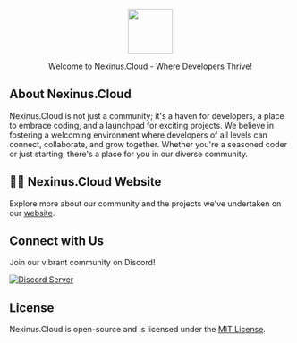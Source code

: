 <p align="center">
  <a href="https://github.com/Aurora-Networks/ttvleeroy/" target="_blank"> 
    <img src="https://media.discordapp.net/attachments/1229400813919539240/1232929933131644948/Untitled_design.gif?ex=662b3efa&is=6629ed7a&hm=11b704892555c054e178286a7b6b6f10fbb290c3170b3631499b884037734454&=&width=687&height=153" height="80">
  </a>
</p>

<p align="center">Welcome to Nexinus.Cloud - Where Developers Thrive!</p>


## About Nexinus.Cloud 

Nexinus.Cloud is not just a community; it's a haven for developers, a place to embrace coding, and a launchpad for exciting projects. We believe in fostering a welcoming environment where developers of all levels can connect, collaborate, and grow together. Whether you're a seasoned coder or just starting, there's a place for you in our diverse community.

## 👨‍💻 Nexinus.Cloud  Website

Explore more about our community and the projects we've undertaken on our [website](https://nexinus.cloud).

## Connect with Us

Join our vibrant community on Discord!

<a href="https://discord.com/invite/kurHfreMaH">
  <img src="https://invidget.switchblade.xyz/kurHfreMaH" alt="Discord Server">
</a>

## License

Nexinus.Cloud  is open-source and is licensed under the [MIT License](https://github.com/SpicyDevs/spicydevs.github.io/blob/main/LICENSE.txt).
